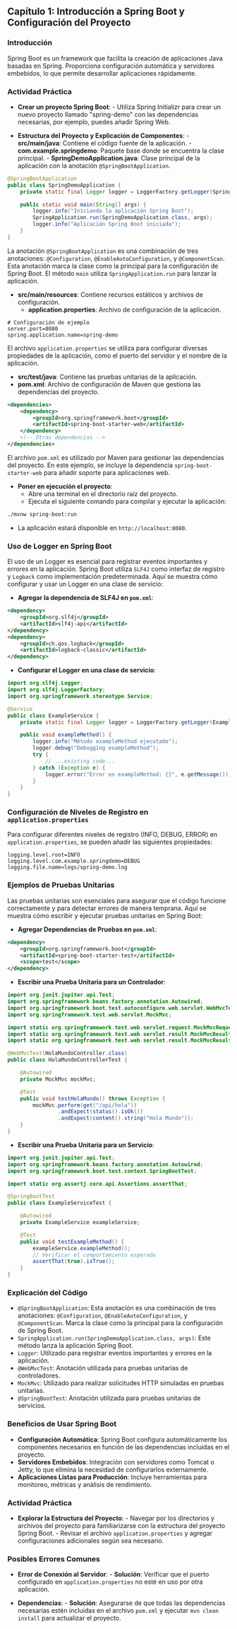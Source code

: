 ## Capítulo 1: Introducción a Spring Boot y Configuración del Proyecto

### Introducción

Spring Boot es un framework que facilita la creación de aplicaciones Java basadas en Spring. Proporciona configuración automática y servidores embebidos, lo que permite desarrollar aplicaciones rápidamente.

### Actividad Práctica

- **Crear un proyecto Spring Boot**:
      - Utiliza Spring Initializr para crear un nuevo proyecto llamado "spring-demo" con las dependencias necesarias, por ejemplo, puedes añadir Spring Web.

- **Estructura del Proyecto y Explicación de Componentes**:
      - **src/main/java**: Contiene el código fuente de la aplicación.
        - **com.example.springdemo**: Paquete base donde se encuentra la clase principal.
        - **SpringDemoApplication.java**: Clase principal de la aplicación con la anotación `@SpringBootApplication`.
```java
@SpringBootApplication
public class SpringDemoApplication {
    private static final Logger logger = LoggerFactory.getLogger(SpringDemoApplication.class);

    public static void main(String[] args) {
        logger.info("Iniciando la aplicación Spring Boot");
        SpringApplication.run(SpringDemoApplication.class, args);
        logger.info("Aplicación Spring Boot iniciada");
    }
}
```
 La anotación `@SpringBootApplication` es una combinación de tres anotaciones: `@Configuration`, `@EnableAutoConfiguration`, y `@ComponentScan`. Esta anotación marca la clase como la principal para la configuración de Spring Boot. El método `main` utiliza `SpringApplication.run` para lanzar la aplicación.

   - **src/main/resources**: Contiene recursos estáticos y archivos de configuración.
     - **application.properties**: Archivo de configuración de la aplicación.
``` properties
# Configuración de ejemplo
server.port=8080
spring.application.name=spring-demo
```
 El archivo `application.properties` se utiliza para configurar diversas propiedades de la aplicación, como el puerto del servidor y el nombre de la aplicación.

   - **src/test/java**: Contiene las pruebas unitarias de la aplicación.
   - **pom.xml**: Archivo de configuración de Maven que gestiona las dependencias del proyecto.
```xml
<dependencies>
    <dependency>
        <groupId>org.springframework.boot</groupId>
        <artifactId>spring-boot-starter-web</artifactId>
    </dependency>
    <!-- Otras dependencias -->
</dependencies>
```
El archivo `pom.xml` es utilizado por Maven para gestionar las dependencias del proyecto. En este ejemplo, se incluye la dependencia `spring-boot-starter-web` para añadir soporte para aplicaciones web.

- **Poner en ejecución el proyecto**:
     - Abre una terminal en el directorio raíz del proyecto.
     - Ejecuta el siguiente comando para compilar y ejecutar la aplicación:

```sh
./mvnw spring-boot:run
```
   - La aplicación estará disponible en `http://localhost:8080`.

### Uso de Logger en Spring Boot

El uso de un Logger es esencial para registrar eventos importantes y errores en la aplicación. Spring Boot utiliza `SLF4J` como interfaz de registro y `Logback` como implementación predeterminada. Aquí se muestra cómo configurar y usar un Logger en una clase de servicio:

- **Agregar la dependencia de SLF4J en `pom.xml`**:
```xml
<dependency>
    <groupId>org.slf4j</groupId>
    <artifactId>slf4j-api</artifactId>
</dependency>
<dependency>
    <groupId>ch.qos.logback</groupId>
    <artifactId>logback-classic</artifactId>
</dependency>
```

- **Configurar el Logger en una clase de servicio**:
```java
import org.slf4j.Logger;
import org.slf4j.LoggerFactory;
import org.springframework.stereotype.Service;

@Service
public class ExampleService {
    private static final Logger logger = LoggerFactory.getLogger(ExampleService.class);

    public void exampleMethod() {
        logger.info("Método exampleMethod ejecutado");
        logger.debug("Debugging exampleMethod");
        try {
            // ...existing code...
        } catch (Exception e) {
            logger.error("Error en exampleMethod: {}", e.getMessage());
        }
    }
}
```

### Configuración de Niveles de Registro en `application.properties`

Para configurar diferentes niveles de registro (INFO, DEBUG, ERROR) en `application.properties`, se pueden añadir las siguientes propiedades:

```properties
logging.level.root=INFO
logging.level.com.example.springdemo=DEBUG
logging.file.name=logs/spring-demo.log
```

### Ejemplos de Pruebas Unitarias

Las pruebas unitarias son esenciales para asegurar que el código funcione correctamente y para detectar errores de manera temprana. Aquí se muestra cómo escribir y ejecutar pruebas unitarias en Spring Boot:

- **Agregar Dependencias de Pruebas en `pom.xml`**:
```xml
<dependency>
    <groupId>org.springframework.boot</groupId>
    <artifactId>spring-boot-starter-test</artifactId>
    <scope>test</scope>
</dependency>
```

- **Escribir una Prueba Unitaria para un Controlador**:
```java
import org.junit.jupiter.api.Test;
import org.springframework.beans.factory.annotation.Autowired;
import org.springframework.boot.test.autoconfigure.web.servlet.WebMvcTest;
import org.springframework.test.web.servlet.MockMvc;

import static org.springframework.test.web.servlet.request.MockMvcRequestBuilders.get;
import static org.springframework.test.web.servlet.result.MockMvcResultMatchers.content;
import static org.springframework.test.web.servlet.result.MockMvcResultMatchers.status;

@WebMvcTest(HolaMundoController.class)
public class HolaMundoControllerTest {

    @Autowired
    private MockMvc mockMvc;

    @Test
    public void testHolaMundo() throws Exception {
        mockMvc.perform(get("/api/hola"))
                .andExpect(status().isOk())
                .andExpect(content().string("Hola Mundo"));
    }
}
```

- **Escribir una Prueba Unitaria para un Servicio**:
```java
import org.junit.jupiter.api.Test;
import org.springframework.beans.factory.annotation.Autowired;
import org.springframework.boot.test.context.SpringBootTest;

import static org.assertj.core.api.Assertions.assertThat;

@SpringBootTest
public class ExampleServiceTest {

    @Autowired
    private ExampleService exampleService;

    @Test
    public void testExampleMethod() {
        exampleService.exampleMethod();
        // Verificar el comportamiento esperado
        assertThat(true).isTrue();
    }
}
```

### Explicación del Código

- `@SpringBootApplication`: Esta anotación es una combinación de tres anotaciones: `@Configuration`, `@EnableAutoConfiguration`, y `@ComponentScan`. Marca la clase como la principal para la configuración de Spring Boot.
- `SpringApplication.run(SpringDemoApplication.class, args)`: Este método lanza la aplicación Spring Boot.
- `Logger`: Utilizado para registrar eventos importantes y errores en la aplicación.
- `@WebMvcTest`: Anotación utilizada para pruebas unitarias de controladores.
- `MockMvc`: Utilizado para realizar solicitudes HTTP simuladas en pruebas unitarias.
- `@SpringBootTest`: Anotación utilizada para pruebas unitarias de servicios.

### Beneficios de Usar Spring Boot

- **Configuración Automática**: Spring Boot configura automáticamente los componentes necesarios en función de las dependencias incluidas en el proyecto.
- **Servidores Embebidos**: Integración con servidores como Tomcat o Jetty, lo que elimina la necesidad de configurarlos externamente.
- **Aplicaciones Listas para Producción**: Incluye herramientas para monitoreo, métricas y análisis de rendimiento.

### Actividad Práctica

- **Explorar la Estructura del Proyecto**:
      - Navegar por los directorios y archivos del proyecto para familiarizarse con la estructura del proyecto Spring Boot.
      - Revisar el archivo `application.properties` y agregar configuraciones adicionales según sea necesario.

### Posibles Errores Comunes

- **Error de Conexión al Servidor**:
      - **Solución**: Verificar que el puerto configurado en `application.properties` no esté en uso por otra aplicación.

- **Dependencias**:
      - **Solución**: Asegurarse de que todas las dependencias necesarias estén incluidas en el archivo `pom.xml` y ejecutar `mvn clean install` para actualizar el proyecto.

